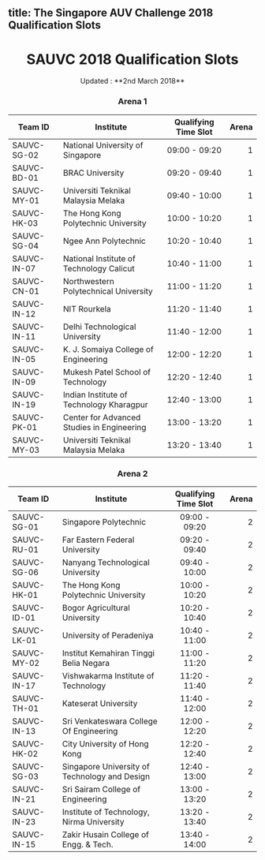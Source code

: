 title: The Singapore AUV Challenge 2018 Qualification Slots
---


<center><h1> SAUVC 2018 Qualification Slots </h1></center>

<center>Updated : **2nd March 2018**<center>



### Arena 1

| Team ID     | Institute                                     | Qualifying Time Slot | Arena |
|-------------|-----------------------------------------------|:--------------------:|------:|
| SAUVC-SG-02 | National University of Singapore              | 09:00 - 09:20        | 1     |
| SAUVC-BD-01 | BRAC University                               | 09:20 - 09:40        | 1     |
| SAUVC-MY-01 | Universiti Teknikal Malaysia Melaka           | 09:40 - 10:00        | 1     |
| SAUVC-HK-03 | The Hong Kong Polytechnic University          | 10:00 - 10:20        | 1     |
| SAUVC-SG-04 | Ngee Ann Polytechnic                          | 10:20 - 10:40        | 1     |
| SAUVC-IN-07 | National Institute of Technology Calicut      | 10:40 - 11:00        | 1     |
| SAUVC-CN-01 | Northwestern Polytechnical University         | 11:00 - 11:20        | 1     |
| SAUVC-IN-12 | NIT Rourkela                                  | 11:20 - 11:40        | 1     |
| SAUVC-IN-11 | Delhi Technological University                | 11:40 - 12:00        | 1     |
| SAUVC-IN-05 | K. J. Somaiya College of Engineering          | 12:00 - 12:20        | 1     |
| SAUVC-IN-09 | Mukesh Patel School of Technology             | 12:20 - 12:40        | 1     |
| SAUVC-IN-19 | Indian Institute of Technology Kharagpur      | 12:40 - 13:00        | 1     |
| SAUVC-PK-01 | Center for Advanced Studies in Engineering    | 13:00 - 13:20        | 1     |
| SAUVC-MY-03 | Universiti Teknikal Malaysia Melaka           | 13:20 - 13:40        | 1     |


### Arena 2
| Team ID     | Institute                                     | Qualifying Time Slot | Arena |
|-------------|-----------------------------------------------|:--------------------:|------:|
| SAUVC-SG-01 | Singapore Polytechnic                         | 09:00 - 09:20        | 2     |
| SAUVC-RU-01 | Far Eastern Federal University                | 09:20 - 09:40        | 2     |
| SAUVC-SG-06 | Nanyang Technological University              | 09:40 - 10:00        | 2     |
| SAUVC-HK-01 | The Hong Kong Polytechnic University          | 10:00 - 10:20        | 2     |
| SAUVC-ID-01 | Bogor Agricultural University                 | 10:20 - 10:40        | 2     |
| SAUVC-LK-01 | University of Peradeniya                      | 10:40 - 11:00        | 2     |
| SAUVC-MY-02 | Institut Kemahiran Tinggi Belia Negara        | 11:00 - 11:20        | 2     |
| SAUVC-IN-17 | Vishwakarma Institute of Technology           | 11:20 - 11:40        | 2     |
| SAUVC-TH-01 | Kateserat University                          | 11:40 - 12:00        | 2     |
| SAUVC-IN-13 | Sri Venkateswara College Of Engineering       | 12:00 - 12:20        | 2     |
| SAUVC-HK-02 | City University of Hong Kong                  | 12:20 - 12:40        | 2     |
| SAUVC-SG-03 | Singapore University of Technology and Design | 12:40 - 13:00        | 2     |
| SAUVC-IN-21 | Sri Sairam College of Engineering             | 13:00 - 13:20        | 2     |
| SAUVC-IN-23 | Institute of Technology, Nirma University     | 13:20 - 13:40        | 2     |
| SAUVC-IN-15 | Zakir Husain College of Engg. & Tech.         | 13:40 - 14:00        | 2     |
